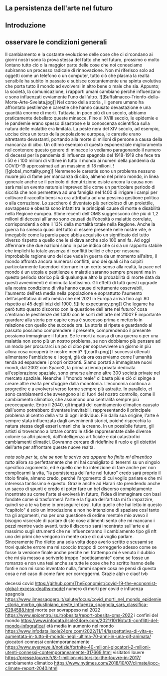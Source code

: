 ## La persistenza dell'arte nel futuro
## Introduzione
## osservare le condizioni generali

Il cambiamento e la costante evoluzione delle cose che ci circondano ai giorni nostri sono la prova stessa del fatto che nel futuro, prossimo o molto lontano tutto ciò o la maggior parte delle cose che noi conosciamo subiranno un processo radicale di rinnovazione. Non mi riferisco solo ad oggetti come un telefono o un computer, tutto ciò che plasma la realtà sensibile ha subito in passato e subisce costantemente una spinta evolutiva che porta tutto il mondo ad evolversi in altro bene o male che sia. Appunto; la società, la comunicazione, i rapporti umani cambiano perché influenzano e sono influenzati ovviamente l'uno dall'altro. 
![[Buffalmacco-Trionfo-della-Morte-Arte-Svelata.jpg]]
Nel corso della storia , il genere umano ha affrontato pestilenze e carestie che hanno causato devastazione e una quantità enorme di morti. Tuttavia, in poco più di un secolo, abbiamo praticamente debellato queste minacce. Fino al XVIII secolo, le epidemie e le pandemie erano spesso disastrose e la conoscenza scientifica sulla natura delle malattie era limitata.
La peste nera del XIV secolo, ad esempio, uccise circa un terzo della popolazione europea, le carestie erano altrettanto devastanti, portando alla morte di milioni di persone a causa della mancanza di cibo. Un ottimo esempio di questo esponenziale miglioramento nel contenere questo genere di minacce lo vediamo paragonando il numero di decessi per la pandemia di influenza spagnola del 1918-1919 che fece tra i 50 e i 100 milioni di vittime in tutto il mondo ai numeri della pandemia da COVID-19 approssimati ad un massimo di 18 milioni.
 ![[global_mortality.png]]
Nemmeno le carestie sono un problema nessuno muore più di fame per mancanza di cibo, almeno nel primo mondo, in linea generale anche se il pericolo di denutrizione esiste ancora la causa non sarà mai un evento naturale imprevedibile come un particolare periodo di siccità che non permetteva ad una famiglia nel 1400 di irrigare i campi per coltivare il raccolto bensì va ora attribuita ad una pessima gestione politica o alla corruzione.
Lo zucchero é diventato più pericoloso di un proiettile, sovrappeso e obesità sono infatti tra le principali cause di morte e disabilità nella Regione europea. Stime recenti dell'OMS suggeriscono che più di 1,2 milioni di decessi all'anno sono causati dall'obesità o malattie correlate, corrispondenti a oltre il 13% della mortalità totale nella Regione. Anche la guerra ha smesso quasi del tutto di essere presente nelle nostre vite, é innegabile come la parola pace abbia acquisito un significato del tutto diverso rispetto a quello che le si dava anche solo 100 anni fa. 
Ad oggi affermare che due nazioni siano in pace indica che ci sia un rapporto stabile che implichi la totale assenza di conflitti bellici e che per nessuna improbabile ragione uno dei due vada in guerra da un momento all'altro, il mondo affronta ancora numerosi conflitti, uno dei quali ci ha colpiti particolarmente facendoci ritornare in un certo senso alla realtà, la pace nel mondo é un utopia e pestilenze e malattie saranno sempre presenti ma in questo periodo storico più di qualunque altro la probabilità di morte data da questi avvenimenti é diminuita tantissimo.
Gli effetti di tutti questi upgrade alla nostra condizione di vita hanno cause direttamente osservabili, l'aumento dell'età media nella popolazione e soprattutto l'aumento dell'aspettativa di vita media che nel 2021 in Europa arriva fino agli 80 rispetto ai 45 degli inizi del 1900.
 ![[life expectancy.png]]
Che legame ha però tutto questo discorso con la questione dell'arte nel futuro? cosa c'entrano le pestilenze del 1400 con le sorti dell'arte nel 2100?
É importante guardare alla storia per capire cosa é successo prima e metterlo in relazione con quello che succede ora.
La storia si ripete e guardando al passato possiamo comprendere il presente, comprendendo il presente possiamo immaginare il futuro. Se le morti a causa di una guerra o per una malattia non sono più un nostro problema, se non dobbiamo più pensare ad un modo per procurarci un pò di cibo per sopravvivere un giorno in più allora cosa occuperà le nostre menti? 
 ![[earth.png]]
I successi ottenuti alimentano l'ambizione e i sogni, già da ora osserviamo come l'umanità tenda ad espandere i propri orizzonti. Siamo portati a immaginare nuovi mondi, dal 2002 con SpaceX, la prima azienda privata dedicata all'esplorazione spaziale, sono emerse almeno altre 300 società private nel mercato spaziale. Neanche il "mondo reale" ci basta più e ciò ci spinge a creare altre realtà per sfuggire dalla monotonia.
L'economia continua a progredire e a evolversi verso forme sempre più astratte. In parallelo, ci sono cambiamenti che avvengono al di fuori del nostro controllo, come il cambiamento climatico, che assumono una centralità sempre più preoccupante. Entro il 2040, gli impatti del cambiamento climatico causato dall'uomo potrebbero diventare inevitabili, rappresentando il principale problema al centro della vita di ogni individuo.
Fin dalla sua origine, l'arte è sempre stata influenzata dagli avvenimenti storici, poiché rispecchia la natura stessa degli esseri umani che la creano. In un possibile futuro, gli artisti si troveranno a lottare contro le sfide rappresentate dalle diverse colonie su altri pianeti, dall'intelligenza artificiale e dai catastrofici cambiamenti climatici. Dovranno cercare di ridefinire il ruolo e gli obiettivi dell'arte per affrontare queste nuove realtà.









*nota solo per te, che se non la scrivo ora appena ho finito mi dimentico tutto*
allora so perfettamente che mi hai consigliato di tenermi su un singolo specifico argomento, ed é quello che ho intenzione di fare anche per non complicarmi la vita, "la persistenza dell'arte nel futuro" credo sará proprio il titolo finale, almeno credo, perché l'argomento di cui voglio parlare e che mi interessa tantissimo é questo. Grazie anche ad Harari sto prendendo anche un sacco di spunti e credo di poter fare un bel discorso completamente incentrato su come l'arte si evolverá in futuro, l'idea di immaginare con basi fondate come si trasformerá l'arte e la figura dell'artista mi fa impazzire, quindi se a te va bene io proseguirei cosí. tutto quello che hai letto in questo "capitolo" é solo un introduzione e non ho intenzione di spaziare cosí tanto tra gli argomenti, ma per una questione di ordine mentale mio avevo il bisogno viscerale di parlare di ste cose altimenti sento che mi mancano i pezzi mentre vado avanti. tutto il discorso sará incentrato sull'arte e al massimo sugli strumenti che ne influenzeranno il cambiamento tipo gli nft  uno dei primi che vengono in mente ora e di cui voglio parlare. Sinceramente l'ho riletto una sola volta dopo averlo scritto e scusami se trovi qualche errore ma mi scoccio troppo di correggerlo adesso come se fosse la versione finale anche perché nel frattempo mi é venuto il dubbio che mi sia messo a scriverlo troppo "poeticamente" come se fosse un romanzo e non una tesi anche se tutte le cose che ho scritto hanno delle fonti e non mi sono inventato nulla, fammi sapere cosa ne pensi di questa cosa e nel caso di come fare per correggermi. Grazie alph e ciao! tvb


decessi covid
https://github.com/TheEconomist/covid-19-the-economist-global-excess-deaths-model
numero di morti per covid e influenza spagnola
https://www.ilmessaggero.it/salute/focus/covid_morti_nel_mondo_epidemie_storia_morbo_giustiniano_peste_influenza_spagnola_sars_classifica-6294588.html
morte per sovrappeso nel 2022
https://www.epicentro.iss.it/obesita/report-obesita-oms-2022
i confini del mondo
https://www.infodata.ilsole24ore.com/2021/10/16/tutti-conflitti-del-mondo-infografica/
etá media in aumento nel mondo
https://www.infodata.ilsole24ore.com/2022/11/14/laspettativa-di-vita-e-aumentata-in-tutto-il-mondo-negli-ultima-70-anni-in-una-gif-animata/
giocatori connessi contemporaneamente
https://www.everyeye.it/notizie/fortnite-40-milioni-giocatori-2-milioni-utenti-connessi-contemporaneamente-317669.html
visitatori louvre
https://presse.louvre.fr/8-1-million-visitors-to-the-louvre-in-2017/
cambiamento climatico
https://www.nytimes.com/2018/10/07/climate/ipcc-climate-report-2040.html
